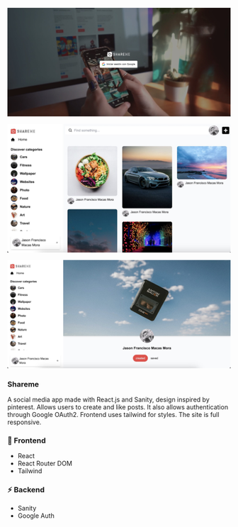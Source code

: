 <img
    src="./docs/images/ss1.jpeg"
/>

<img
    src="./docs/images/ss2.jpeg"
/>

<img
    src="./docs/images/ss3.jpeg"
/>

### Shareme
A social media app made with React.js and Sanity, design inspired by pinterest. Allows users to create and like posts. It also allows authentication through Google OAuth2. Frontend uses tailwind for styles. The site is full responsive.


### 🎨 Frontend
- React
- React Router DOM
- Tailwind

### ⚡️ Backend
- Sanity
- Google Auth